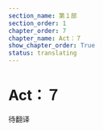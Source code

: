 ```yaml
---
section_name: 第１部
section_order: 1
chapter_order: 7
chapter_name: Act：７
show_chapter_order: True
status: translating
---
```


# Act：７
待翻译
